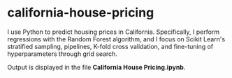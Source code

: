 # california-house-pricing

I use Python to predict housing prices in California. Specifically, I perform regressions with the Random Forest algorithm, and I focus on Scikit Learn's stratified sampling, pipelines, K-fold cross validation, and fine-tuning of hyperparameters through grid search.

Output is displayed in the file **California House Pricing.ipynb**.
